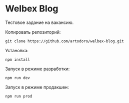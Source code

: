 # Welbex Blog

Тестовое задание на вакансию.

Копировать репозиторий:

```console
git clone https://github.com/artodoro/welbex-blog.git
```

Установка:

```console
npm install
```

Запуск в режиме разработки:

```console
npm run dev
```

Запуск в режиме продакшен:

```console
npm run prod
```
